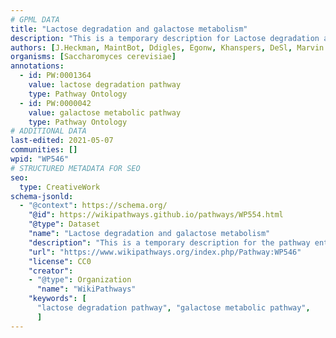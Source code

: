 ```yaml
---
# GPML DATA
title: "Lactose degradation and galactose metabolism"
description: "This is a temporary description for Lactose degradation and galactose metabolism"
authors: [J.Heckman, MaintBot, Ddigles, Egonw, Khanspers, DeSl, Marvin M2, Eweitz]
organisms: [Saccharomyces cerevisiae]
annotations:
  - id: PW:0001364
    value: lactose degradation pathway
    type: Pathway Ontology
  - id: PW:0000042
    value: galactose metabolic pathway
    type: Pathway Ontology
# ADDITIONAL DATA
last-edited: 2021-05-07
communities: []
wpid: "WP546"
# STRUCTURED METADATA FOR SEO
seo:
  type: CreativeWork
schema-jsonld:
  - "@context": https://schema.org/
    "@id": https://wikipathways.github.io/pathways/WP554.html
    "@type": Dataset
    "name": "Lactose degradation and galactose metabolism"
    "description": "This is a temporary description for the pathway entitled: Lactose degradation and galactose metabolism"
    "url": "https://www.wikipathways.org/index.php/Pathway:WP546"
    "license": CC0
    "creator":
    - "@type": Organization
      "name": "WikiPathways"
    "keywords": [
      "lactose degradation pathway", "galactose metabolic pathway",
      ]
---
```

